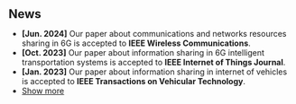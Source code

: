 <h1 id="news"></h1>

<h2 style="margin: 60px 0px 10px;">News</h2>

<ul>
<li><strong>[Jun. 2024]</strong> Our paper about communications and networks resources sharing in 6G is accepted to <strong>IEEE Wireless Communications</strong>.</li>
<li><strong>[Oct. 2023]</strong> Our paper about information sharing in 6G intelligent transportation systems is accepted to <strong>IEEE Internet of Things Journal</strong>.</li>
<li><strong>[Jan. 2023]</strong> Our paper about information sharing in internet of vehicles is accepted to <strong>IEEE Transactions on Vehicular Technology</strong>.</li>

<li> <a href="javascript:toggle_vis('newsmore')">Show more</a> </li>
<div id="newsmore" style="display:none"> 
  <li><strong>[Aug. 2021]</strong> I became a Ph.D. student at the Xidian University.</li>
</div>

</ul>
